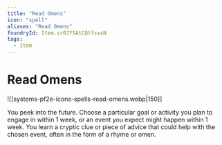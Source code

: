 ```yaml
---
title: "Read Omens"
icon: "spell"
aliases: "Read Omens"
foundryId: Item.sr0JYSAtCQtfsxxN
tags:
  - Item
---
```


# Read Omens
![[systems-pf2e-icons-spells-read-omens.webp|150]]

You peek into the future. Choose a particular goal or activity you plan to engage in within 1 week, or an event you expect might happen within 1 week. You learn a cryptic clue or piece of advice that could help with the chosen event, often in the form of a rhyme or omen.
